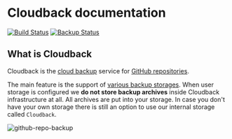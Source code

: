 # Cloudback documentation

[![Build Status](https://www.travis-ci.com/cloudback/docs.svg?branch=master)](https://www.travis-ci.com/cloudback/docs) [![Backup Status](https://cloudback.it/badge/cloudback/docs)](https://cloudback.it)

## What is Cloudback

Cloudback is the [cloud backup](https://en.wikipedia.org/wiki/Remote_backup_service) service for [GitHub repositories](https://docs.github.com/en/github/creating-cloning-and-archiving-repositories/creating-a-repository-on-github/about-repositories). 

The main feature is the support of [various backup storages](https://docs.github.com/features/various-backup-storages). When user storage is configured we **do not store backup archives** inside Cloudback infrastructure at all. All archives are put into your storage. In case you don't have your own storage there is still an option to use our internal storage called `Cloudback`.

![github-repo-backup](https://user-images.githubusercontent.com/6689884/142473939-c5046e41-6bbb-43a3-8353-42c4c0fe204f.png)
